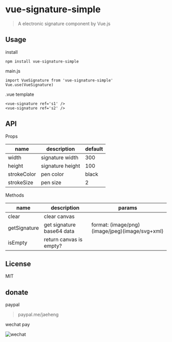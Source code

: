 # vue-signature-simple

> A electronic signature component by Vue.js

## Usage
install
```
npm install vue-signature-simple
```

main.js
```
import VueSignature from 'vue-signature-simple'
Vue.use(VueSignature)
```

.vue template
```
<vue-signature ref='s1' />
<vue-signature ref='s2' />
```

## API

Props

|  name   | description  | default |
|  ----  | ----  | ---- |
| width  | signature width | 300 | 
| height  | signature height | 100 |
| strokeColor  | pen color | black |
| strokeSize  | pen size | 2 |

Methods

|  name   | description  | params |
|  ----  | ----  | ---- |
| clear  | clear canvas |  | 
| getSignature  | get signature base64 data | format: (image/png)(image/jpeg)(image/svg+xml) |
| isEmpty  | return canvas is empty? |  |

## License

MIT

## donate

paypal

> paypal.me/jaeheng

wechat pay

![wechat](https://vss.zhangziheng.com/wechat-pay.png)
